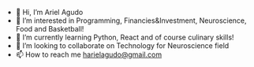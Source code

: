 - 👋 Hi, I’m Ariel Agudo
- 👀 I’m interested in Programming, Financies&Investment, Neuroscience, Food and Basketball!
- 🌱 I’m currently learning Python, React and of course culinary skills!
- 💞️ I’m looking to collaborate on Technology for Neuroscience field
- 📫 How to reach me harielagudo@gmail.com

<!---
ArolRocks/ArolRocks is a ✨ special ✨ repository because its `README.md` (this file) appears on your GitHub profile.
You can click the Preview link to take a look at your changes.
--->
